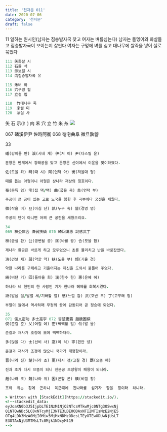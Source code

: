 ```yaml
---
title: '천자문 011'
date: 2020-07-06
category: '천자문'
draft: false
---
```

11 일하는 원시인(남자는 짐승발자국 찾고 여자는 벼를심는다)
남자는 돌멩이와 화살들고 짐승발자국이 보이는지 살핀다
여자는 구멍에 벼를 심고 
대나무에 쌀죽을 넣어 실로묶었다


```js
111 矢화살 시
112 石돌 석
113 示보일 시
114 禸짐승발자국 유

115 禾벼 화
116 穴구멍 혈
117 立설 립

118  竹대나무 죽
119  米쌀 미
120  糸실 사
```
矢 石 示(礻) 禸 禾 穴 立 竹 米 糸 
![](https://i.ibb.co/1QZf3Qd/2020-07-06-10-33-53.png)
      
      
067 磻溪伊尹 佐時阿衡 
068 奄宅曲阜 微旦孰營 


33
```j
磻(강이름 반) 溪(시내 계) 伊(저 이) 尹(다스릴 윤)

문왕은 반계에서 강태공을 맞고 은왕은 신야에서 이윤을 맞이하였다.

佐(도울 좌) 時(때 시) 阿(언덕 아) 衡(저울대 형)

때를 돕는 아형이니 아형은 상나라 재상의 칭호이다.

奄(문득 엄) 宅(집 댁/택) 曲(굽을 곡) 阜(언덕 부)

주공이 큰 공이 있는 고로 노국을 봉한 후 곡부에다 궁전을 세웠다.

微(작을 미) 旦(아침 단) 孰(누구 숙) 營(경영 영)

주공의 단이 아니면 어찌 큰 궁전을 세웠으리요.

34
069 桓公匡合 濟弱扶傾 070 綺回漢惠 說感武丁 

桓(굳셀 환) 公(공변될 공) 匡(바를 광) 合(모을 합)

제나라 환공은 바르게 하고 모두었으니 초를 물리치고 난을 바로잡았다.

濟(건널 제) 弱(약할 약) 扶(도울 부) 傾(기울 경)

약한 나라를 구제하고 기울어지는 제신을 도와서 붙들어 주었다.

綺(비단 기) 回(돌아올 회) 漢(한수 한) 惠(은혜 혜)

하나라 네 현인의 한 사람인 기가 한나라 혜제를 회복시켰다.

設(말씀 설/달랠 세/기뻐할 열) 感(느낄 감) 武(호반 무) 丁(고무래 정)

부열이 들에서 역사하매 무정의 꿈에 감동되어 곧 정승에 되었다.

35
071 俊乂密勿 多士寔寧 072 晉楚更霸 趙魏困橫 
俊(준걸 준) 乂(어질 예) 密(빽빽할 밀) 勿(말 물)

준걸과 재사가 조정에 모여 빽빽하더라.

多(많을 다) 士(선비 사) 寔(이 식) 寧(편안 녕)

준걸과 재사가 조정에 많으니 국가가 태평함이라.

晋(나라 진) 楚(나라 초) 更(다시 갱/고칠 경) 覇(으뜸 패)

진과 초가 다시 으뜸이 되니 진문공 초장왕이 패왕이 되니라.

趙(나라 조) 魏(나라 위) 困(곤할 곤) 橫(비낄 횡)

조와  위는  횡에  곤하니  육군때에  진나라를  섬기자  함을  횡이라  하니라.

> Written with [StackEdit](https://stackedit.io/).
<!--stackedit_data:
eyJoaXN0b3J5IjpbLTE1NzM1NjQ2NTcsMTkwMjc0NTg3OSwxNj
Q1NTQwNDc5LC0xNTcyMjI3NTE3LDE0ODAxNTI2MTIsMzE2NjE5
OTg4LDk3MzA0MjI0Miw3MjMxNDMzODcsLTEyOTEwODUwNjUsLT
E3OTAxNjU3MTMsLTc0Mjk1NDcyMl19
-->